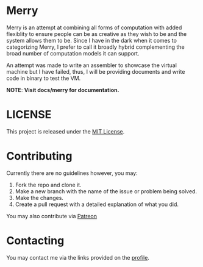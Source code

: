 # Merry
Merry is an attempt at combining all forms of computation with added flexiblity to ensure people can be as creative as they wish to be and the system allows them to be. Since I have in the dark when it comes to categorizing Merry, I prefer to call it broadly hybrid complementing the broad number of computation models it can support. 

An attempt was made to write an assembler to showcase the virtual machine but I have failed, thus, I will be providing documents and write code in binary to test the VM.

**NOTE**: __Visit docs/merry for documentation.__

# LICENSE
This project is released under the [MIT License](https://www.github.com/MegrajChauhan/Merry/blob/master/LICENSE).

# Contributing
Currently there are no guidelines however, you may:
1. Fork the repo and clone it.
2. Make a new branch with the name of the issue or problem being solved.
3. Make the changes.
4. Create a pull request with a detailed explanation of what you did.

You may also contribute via [Patreon](https://www.patreon.com/AryanChauhan)

# Contacting
You may contact me via the links provided on the [profile](https://github.com/MegrajChauhan).
